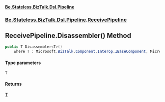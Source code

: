 #### [Be.Stateless.BizTalk.Dsl.Pipeline](README.md 'README')
### [Be.Stateless.BizTalk.Dsl.Pipeline](Be.Stateless.BizTalk.Dsl.Pipeline.md 'Be.Stateless.BizTalk.Dsl.Pipeline').[ReceivePipeline](ReceivePipeline.md 'Be.Stateless.BizTalk.Dsl.Pipeline.ReceivePipeline')

## ReceivePipeline.Disassembler<T>() Method

```csharp
public T Disassembler<T>()
    where T : Microsoft.BizTalk.Component.Interop.IBaseComponent, Microsoft.BizTalk.Component.Interop.IPersistPropertyBag;
```
#### Type parameters

<a name='Be.Stateless.BizTalk.Dsl.Pipeline.ReceivePipeline.Disassembler_T_().T'></a>

`T`

#### Returns
[T](ReceivePipeline.Disassembler_T_().md#Be.Stateless.BizTalk.Dsl.Pipeline.ReceivePipeline.Disassembler_T_().T 'Be.Stateless.BizTalk.Dsl.Pipeline.ReceivePipeline.Disassembler<T>().T')